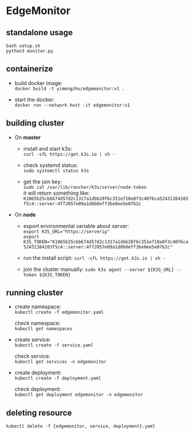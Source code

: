 # EdgeMonitor

## standalone usage
`bash setup.sh`\
`python3 monitor.py`

## containerize
* build docker image:\
`docker build -t yimengzhu/edgemonitor:v1 .`

* start the docker:\
`docker run --network host -it edgemonitor:v1`

## building cluster
- On **master**

    - install and start k3s:\
`curl -sfL https://get.k3s.io | sh -`

    - check systemd status:\
`sudo systemctl status k3s`

    - get the join key:\
`sudo cat /var/lib/rancher/k3s/server/node-token`\
it will return something like:
`K1065b25cbb674d57d2c1317a1dbb20f6c351e710a0f3c40f6ca52431384103f5c4::server:4ff2057e09a1d0b0eff3be0ee5e07b2c`

- On **node**

    - export environmental variable about server:\
`export K3S_URL="https://serverip"`\
`export K3S_TOKEN="K1065b25cbb674d57d2c1317a1dbb20f6c351e710a0f3c40f6ca52431384103f5c4::server:4ff2057e09a1d0b0eff3be0ee5e07b2c"`

    - run the install script:
`curl -sfL https://get.k3s.io | sh -`

    - join the cluster manually:
`sudo k3s agent --server ${K3S_URL} --token ${K3S_TOKEN}`


## running cluster

* create namespace:\
`kubectl create -f edgemonitor.yaml`

    check namespace:\
`kubectl get namespaces`

* create service:\
`kubectl create -f service.yaml`

    check service:\
`kubectl get services -n edgemonitor`

* create deployment:\
`kubectl create -f deployment.yaml`

    check deployment:\
`kubectl get deployment edgemonitor -n edgemonitor`

## deleting resource
`kubectl delete -f {edgemonitor, service, deployment}.yaml`